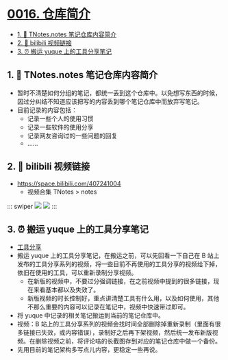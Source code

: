# [0016. 仓库简介](https://github.com/Tdahuyou/TNotes.notes/tree/main/notes/0016.%20%E4%BB%93%E5%BA%93%E7%AE%80%E4%BB%8B)

<!-- region:toc -->

- [1. 📒 TNotes.notes 笔记仓库内容简介](#1--tnotesnotes-笔记仓库内容简介)
- [2. 🔗 bilibili 视频链接](#2--bilibili-视频链接)
- [3. ⏰ 搬运 yuque 上的工具分享笔记](#3--搬运-yuque-上的工具分享笔记)

<!-- endregion:toc -->

## 1. 📒 TNotes.notes 笔记仓库内容简介

- 暂时不清楚如何分组的笔记，都统一丢到这个仓库中。以免想写东西的时候，因过分纠结不知道应该把写的内容丢到哪个笔记仓库中而放弃写笔记。
- 目前记录的内容包括：
  - 记录一些个人的使用习惯
  - 记录一些软件的使用分享
  - 记录网友咨询过的一些问题的回复
  - ……

## 2. 🔗 bilibili 视频链接

- https://space.bilibili.com/407241004
  - 视频合集 TNotes > notes

::: swiper
![](https://cdn.jsdelivr.net/gh/Tdahuyou/imgs@main/2025-03-02-10-50-17.png)
![](https://cdn.jsdelivr.net/gh/Tdahuyou/imgs@main/2025-03-02-10-48-59.png)
:::

## 3. ⏰ 搬运 yuque 上的工具分享笔记

- [工具分享](https://www.yuque.com/tdahuyou/tools)
- 搬运 yuque 上的工具分享笔记，在搬运之前，可以先回看一下自己在 B 站上发布的工具分享系列的视频，将一些目前不再使用的工具分享的视频给下掉，依旧在使用的工具，可以重新录制分享视频。
  - 在新版的视频中，不要过分强调链接，在之前视频中提到的很多链接，现在来看基本都以及失效了。
  - 新版视频的时长控制好，重点讲清楚工具有什么用，以及如何使用，其他不那么重要的内容可以记录在笔记中，视频中快速带过即可。
- 将 yuque 中记录的相关笔记搬运到当前的笔记仓库中。
- 视频：B 站上的工具分享系列的视频会找时间全部删除掉重新录制（里面有很多链接已失效，或内容错误），录制好之后再下架视频，然后统一发布新版视频。在删除视频之前，将评论啥的长截图存到对应的笔记仓库中做一个备份。
- 先用目前的笔记架构多写点儿内容，更稳定一些再说。
